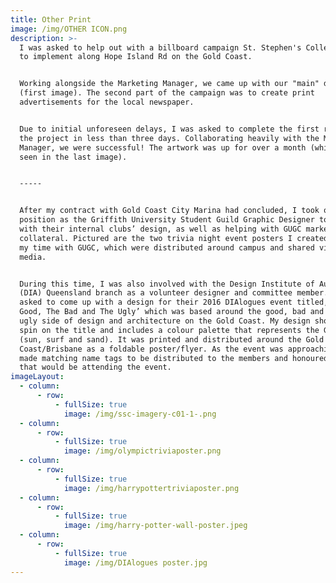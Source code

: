 ```yaml
---
title: Other Print
image: /img/OTHER ICON.png
description: >-
  I was asked to help out with a billboard campaign St. Stephen's College wanted
  to implement along Hope Island Rd on the Gold Coast.


  Working alongside the Marketing Manager, we came up with our "main" design
  (first image). The second part of the campaign was to create print
  advertisements for the local newspaper.


  Due to initial unforeseen delays, I was asked to complete the first round of
  the project in less than three days. Collaborating heavily with the Marketing
  Manager, we were successful! The artwork was up for over a month (which can be
  seen in the last image).


  -----


  After my contract with Gold Coast City Marina had concluded, I took on a
  position as the Griffith University Student Guild Graphic Designer to help
  with their internal clubs’ design, as well as helping with GUGC marketing
  collateral. Pictured are the two trivia night event posters I created during
  my time with GUGC, which were distributed around campus and shared via social
  media.


  During this time, I was also involved with the Design Institute of Australia
  (DIA) Queensland branch as a volunteer designer and committee member. I was
  asked to come up with a design for their 2016 DIAlogues event titled, ‘The
  Good, The Bad and The Ugly’ which was based around the good, bad and downright
  ugly side of design and architecture on the Gold Coast. My design showcases a
  spin on the title and includes a colour palette that represents the Gold Coast
  (sun, surf and sand). It was printed and distributed around the Gold
  Coast/Brisbane as a foldable poster/flyer. As the event was approaching, I
  made matching name tags to be distributed to the members and honoured guests
  that would be attending the event.
imageLayout:
  - column:
      - row:
          - fullSize: true
            image: /img/ssc-imagery-c01-1-.png
  - column:
      - row:
          - fullSize: true
            image: /img/olympictriviaposter.png
  - column:
      - row:
          - fullSize: true
            image: /img/harrypottertriviaposter.png
  - column:
      - row:
          - fullSize: true
            image: /img/harry-potter-wall-poster.jpeg
  - column:
      - row:
          - fullSize: true
            image: /img/DIAlogues poster.jpg
---
```


